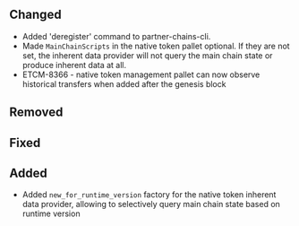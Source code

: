 ## Changed

* Added 'deregister' command to partner-chains-cli.
* Made `MainChainScripts` in the native token pallet optional. If they are not set, the inherent data
provider will not query the main chain state or produce inherent data at all.
* ETCM-8366 - native token management pallet can now observe historical transfers when added after the genesis block

## Removed

## Fixed

## Added
* Added `new_for_runtime_version` factory for the native token inherent data provider,
allowing to selectively query main chain state based on runtime version
